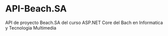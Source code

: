 # API-Beach.SA
API de proyecto Beach.SA del curso ASP.NET Core del Bach en Informatica y Tecnologia Multimedia
